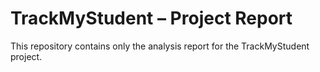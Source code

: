 # TrackMyStudent – Project Report
This repository contains only the analysis report for the TrackMyStudent project.

